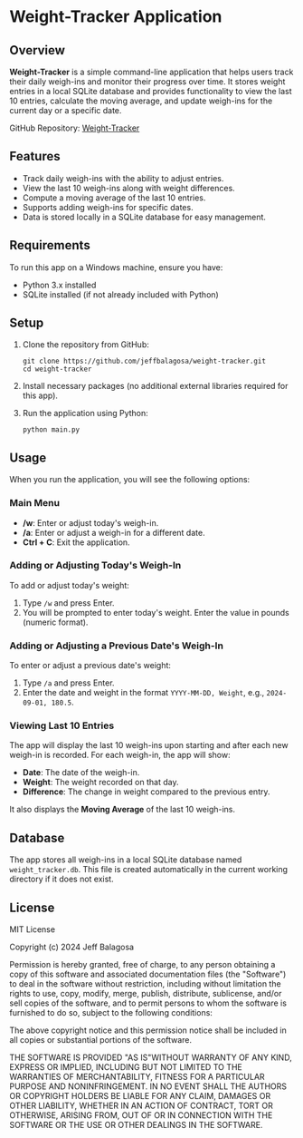 # Weight-Tracker Application

## Overview

**Weight-Tracker** is a simple command-line application that helps users track their daily weigh-ins and monitor their progress over time. It stores weight entries in a local SQLite database and provides functionality to view the last 10 entries, calculate the moving average, and update weigh-ins for the current day or a specific date.

GitHub Repository: [Weight-Tracker](https://github.com/jeffbalagosa/weight-tracker)

## Features

- Track daily weigh-ins with the ability to adjust entries.
- View the last 10 weigh-ins along with weight differences.
- Compute a moving average of the last 10 entries.
- Supports adding weigh-ins for specific dates.
- Data is stored locally in a SQLite database for easy management.

## Requirements

To run this app on a Windows machine, ensure you have:

- Python 3.x installed
- SQLite installed (if not already included with Python)

## Setup

1. Clone the repository from GitHub:
   ```
   git clone https://github.com/jeffbalagosa/weight-tracker.git
   cd weight-tracker
   ```

2. Install necessary packages (no additional external libraries required for this app).

3. Run the application using Python:
   ```
   python main.py
   ```

## Usage

When you run the application, you will see the following options:

### Main Menu

- **/w**: Enter or adjust today's weigh-in.
- **/a**: Enter or adjust a weigh-in for a different date.
- **Ctrl + C**: Exit the application.

### Adding or Adjusting Today's Weigh-In

To add or adjust today's weight:
1. Type `/w` and press Enter.
2. You will be prompted to enter today's weight. Enter the value in pounds (numeric format).

### Adding or Adjusting a Previous Date's Weigh-In

To enter or adjust a previous date's weight:
1. Type `/a` and press Enter.
2. Enter the date and weight in the format `YYYY-MM-DD, Weight`, e.g., `2024-09-01, 180.5`.

### Viewing Last 10 Entries

The app will display the last 10 weigh-ins upon starting and after each new weigh-in is recorded. For each weigh-in, the app will show:

- **Date**: The date of the weigh-in.
- **Weight**: The weight recorded on that day.
- **Difference**: The change in weight compared to the previous entry.

It also displays the **Moving Average** of the last 10 weigh-ins.

## Database

The app stores all weigh-ins in a local SQLite database named `weight_tracker.db`. This file is created automatically in the current working directory if it does not exist.

## License

MIT License

Copyright (c) 2024 Jeff Balagosa

Permission is hereby granted, free of charge, to any person obtaining a copy
of this software and associated documentation files (the "Software") to deal
in the software without restriction, including without limitation the rights
to use, copy, modify, merge, publish, distribute, sublicense, and/or sell
copies of the software, and to permit persons to whom the software is
furnished to do so, subject to the following conditions:

The above copyright notice and this permission notice shall be included in all
copies or substantial portions of the software.

THE SOFTWARE IS PROVIDED "AS IS"WITHOUT WARRANTY OF ANY KIND, EXPRESS OR
IMPLIED, INCLUDING BUT NOT LIMITED TO THE WARRANTIES OF MERCHANTABILITY,
FITNESS FOR A PARTICULAR PURPOSE AND NONINFRINGEMENT. IN NO EVENT SHALL THE
AUTHORS OR COPYRIGHT HOLDERS BE LIABLE FOR ANY CLAIM, DAMAGES OR OTHER
LIABILITY, WHETHER IN AN ACTION OF CONTRACT, TORT OR OTHERWISE, ARISING FROM,
OUT OF OR IN CONNECTION WITH THE SOFTWARE OR THE USE OR OTHER DEALINGS IN THE
SOFTWARE.
